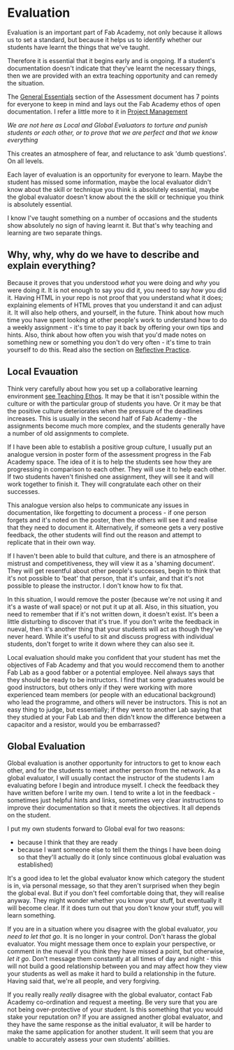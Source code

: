 # Evaluation

Evaluation is an important part of Fab Academy, not only because it allows us to set a standard, but because it helps us to identify whether our students have learnt the things that we've taught.

Therefore it is essential that it begins early and is ongoing. If a student's documentation doesn't indicate that they've learnt the necessary things, then we are provided with an extra teaching opportunity and can remedy the situation.

The [General Essentials](http://fabacademy.org/2018/docs/FabAcademy-Assessment/general_essentials.html) section of the Assessment document has 7 points for everyone to keep in mind and lays out the Fab Academy ethos of open documentation. I refer a little more to it in [Project Management](project_management.md)  

*We are not here as Local and Global Evaluators to torture and punish students or each other, or to prove that we are perfect and that we know everything*

This creates an atmosphere of fear, and reluctance to ask 'dumb questions'. On all levels. 

Each layer of evaluation is an opportunity for everyone to learn. Maybe the student has missed some information, maybe the local evaluator didn't know about the skill or technique you think is absolutely essential, maybe the global evaluator doesn't know about the the skill or technique you think is absolutely essential. 

I know I've taught something on a number of occasions and the students show absolutely no sign of having learnt it. But that's why teaching and learning are two separate things. 

## Why, why, why do we have to describe and explain everything?

Because it proves that you understood _what_ you were doing and _why_ you were doing it. It is not enough to say you did it, you need to say _how_ you did it. Having HTML in your repo is not proof that you understand what it does; explaining elements of HTML proves that you understand it and can adjust it. It will also help others, and yourself, in the future. Think about how much time you have spent looking at other people's work to understand how to do a weekly assignment - it's time to pay it back by offering your own tips and hints. Also, think about how often you wish that you'd made notes on something new or something you don't do very often - it's time to train yourself to do this. Read also the section on [Reflective Practice](reflective_practice.md).

## Local Evauation

Think very carefully about how you set up a collaborative learning environment [see Teaching Ethos](teaching_ethos.md). It may be that it isn't possible within the culture or with the particular group of students you have. Or it may be that the positive culture deteriorates when the pressure of the deadlines increases. This is usually in the second half of Fab Academy - the assignments become much more complex, and the students generally have a number of old assignments to complete. 

If I have been able to establish a positive group culture, I usually put an analogue version in poster form of the assessment progress in the Fab Academy space. The idea of it is to help the students see how they are progressing in comparison to each other. They will use it to help each other. If two students haven't finished one assignment, they will see it and will work together to finish it. They will congratulate each other on their successes. 

This analogue version also helps to communicate any issues in documentation, like forgetting to document a process - if one person forgets and it's noted on the poster, then the others will see it and realise that they need to document it. Alternatively, if someone gets a very postive feedback, the other students will find out the reason and attempt to replicate that in their own way.

If I haven't been able to build that culture, and there is an atmosphere of mistrust and competitiveness, they will view it as a 'shaming document'. They will get resentful about other people's successes, begin to think that it's not possible to 'beat' that person, that it's unfair, and that it's not possible to please the instructor. I don't know how to fix that. 

In this situation, I would remove the poster (because we're not using it and it's a waste of wall space) or not put it up at all. Also, in this situation, you need to remember that if it's not written down, it doesn't exist. It's been a little disturbing to discover that it's true. If you don't write the feedback in nueval, then it's another thing that your students will act as though they've never heard. While it's useful to sit and discuss progress with individual students, don't forget to write it down where they can also see it.

Local evaluation should make you confident that your student has met the objectives of Fab Academy and that you would reccomend them to another Fab Lab as a good fabber or a potential employee. Neil always says that they should be ready to be instructors. I find that some graduates would be good instructors, but others only if they were working with more experienced team members (or people with an educational background) who lead the programme, and others will never be instructors. This is not an easy thing to judge, but essentially; if they went to another Lab saying that they studied at your Fab Lab and then didn't know the difference between a capacitor and a resistor, would you be embarrassed?

## Global Evaluation

Global evaluation is another opportunity for intructors to get to know each other, and for the students to meet another person from the network. As a global evaluator, I will usually contact the instructor of the students I am evaluating before I begin and introduce myself. I check the feedback they have written before I write my own. I tend to write a lot in the feedback - sometimes just helpful hints and links, sometimes very clear instructions to improve their documentation so that it meets the objectives. It all depends on the student.

I put my own students forward to Global eval for two reasons:
- because I think that they are ready
- because I want someone else to tell them the things I have been doing so that they'll actually do it (only since continuous global evaluation was established)

It's a good idea to let the global evaluator know which category the student is in, via personal message, so that they aren't surprised when they begin the global eval. But if you don't feel comfortable doing that, they will realise anyway. They might wonder whether you know your stuff, but eventually it will become clear. If it does turn out that you don't know your stuff, you will learn something. 

If you are in a situation where you disagree with the global evaluator, *you need to let that go*. It is no longer in your control. Don't harass the global evaluator. You might message them once to explain your perspective, or comment in the nueval if you think they have missed a point, but otherwise, *let it go*. Don't message them constantly at all times of day and night - this will not build a good relationship between you and may affect how they view your students as well as make it hard to build a relationship in the future. Having said that, we're all people, and very forgiving. 

If you really really _really_ disagree with the global evaluator, contact Fab Academy co-ordination and request a meeting. Be very sure that you are not being over-protective of your student. Is this something that you would stake your reputation on? If you are assigned another global evaluator, and they have the same response as the initial evaluator, it will be harder to make the same application for another student. It will seem that you are unable to accurately assess your own students' abilities.

